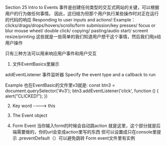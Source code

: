 Section 25
Intro to Events
事件是创建任何类型的交互式网站的关键，可以根据用户的行为做任何事情。
因此，这归结为但那个用户执行某些操作时对正在运行的代码的响应
Responding to user inputs and actions!
Example：
clicks/drags/drops/hovers/scrolls/form submission/key presses/ focus or blur
mouse wheel/ double click/ copying/ pasting/audio start/ screent resize/printing
这些就是一些简单的我们知道用户想干这个事情，然后我们用js给用户操作

只有三种方法可以用来响应用户事件和用户交互

1. 文件EventBasics里展示


addEventListener 事件监听器
Specify the event type and a callback to run

Example 也在EventBasic的文件里v3就是:
const btn3 = document.querySelector('#v3');
btn3.addEventListener('click', function () {
    alert("CLICKED!");
})


2. Key word ----> this

3. The Event object
4. Form Event 当你输入form的时候会自动跳action 就是这里，这个部分就是后端需要做的，你的url会变成action里写的东西 但可以设置成只在console里提示 .preventDefault（）可以避免跳转
    Form event文件里有实例


